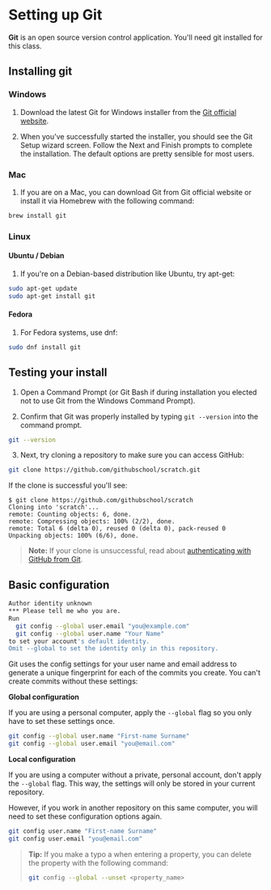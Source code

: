 # Setting up Git

**Git** is an open source version control application. You'll need git installed for this class.


## Installing git

### Windows

1. Download the latest Git for Windows installer from the [Git official website](https://git-scm.com/download/win).

2. When you've successfully started the installer, you should see the Git Setup wizard screen. Follow the Next and Finish prompts to complete the installation. The default options are pretty sensible for most users.

### Mac

1. If you are on a Mac, you can download Git from Git official website or install it via Homebrew with the following command:

```bash
brew install git
```

### Linux

#### Ubuntu / Debian

1. If you're on a Debian-based distribution like Ubuntu, try apt-get:

```bash
sudo apt-get update
sudo apt-get install git
```
#### Fedora

1. For Fedora systems, use dnf:

```bash
sudo dnf install git
```

## Testing your install

1. Open a Command Prompt (or Git Bash if during installation you elected not to use Git from the Windows Command Prompt).

2. Confirm that Git was properly installed by typing `git --version` into the command prompt.

```bash
git --version
```

3. Next, try cloning a repository to make sure you can access GitHub:

```sh
git clone https://github.com/githubschool/scratch.git
```

If the clone is successful you'll see:

```shell-session
$ git clone https://github.com/githubschool/scratch
Cloning into 'scratch'...
remote: Counting objects: 6, done.
remote: Compressing objects: 100% (2/2), done.
remote: Total 6 (delta 0), reused 0 (delta 0), pack-reused 0
Unpacking objects: 100% (6/6), done.
```

> **Note:** If your clone is unsuccessful, read about [authenticating with GitHub from Git](https://docs.github.com/github/getting-started-with-github/set-up-git#next-steps-authenticating-with-github-from-git).

## Basic configuration

```sh
Author identity unknown
*** Please tell me who you are.
Run
  git config --global user.email "you@example.com"
  git config --global user.name "Your Name"
to set your account's default identity.
Omit --global to set the identity only in this repository.
```

Git uses the config settings for your user name and email address to generate a unique fingerprint for each of the commits you create. You can't create commits without these settings:

**Global configuration**

If you are using a personal computer, apply the `--global` flag so you only have to set these settings once.

```sh
git config --global user.name "First-name Surname"
git config --global user.email "you@email.com"
```

**Local configuration**

If you are using a computer without a private, personal account, don't apply the `--global` flag. This way, the settings will only be stored in your current repository.

However, if you work in another repository on this same computer, you will need to set these configuration options again.

```sh
git config user.name "First-name Surname"
git config user.email "you@email.com"
```

> **Tip:** If you make a typo a when entering a property, you can delete the property with the following command:
>
> ```sh
> git config --global --unset <property_name>
> ```
